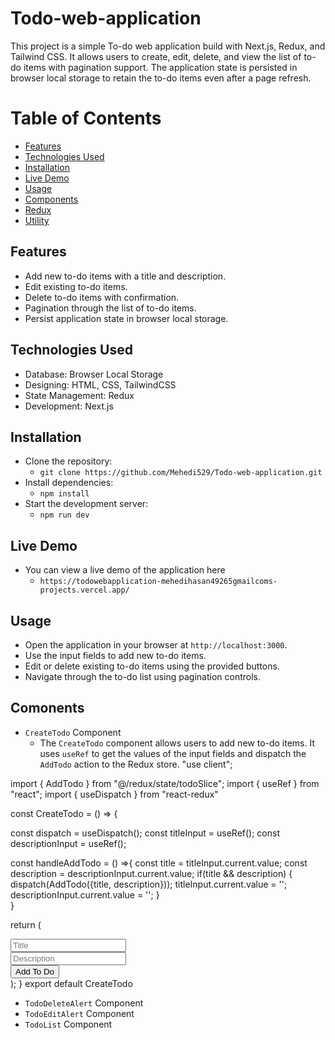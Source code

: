 # Todo-web-application

This project is a simple To-do web application build with Next.js, Redux, and Tailwind CSS. It allows users to create, edit, delete, and view the list of to-do items with pagination support. The application state is persisted in browser local storage to retain the to-do items even after a page refresh.

# Table of Contents
- [Features](#Features)
- [Technologies Used](#Technologies-Used)
- [Installation](#Installation)
- [Live Demo](#Live-Demo)
- [Usage](#Usage)
- [Components](#Components)
- [Redux](#)
- [Utility](#)
<!-- - [](#) -->

## Features
- Add new to-do items with a title and description.
- Edit existing to-do items.
- Delete to-do items with confirmation.
- Pagination through the list of to-do items.
- Persist application state in browser local storage.

## Technologies Used
- Database: Browser Local Storage
- Designing: HTML, CSS, TailwindCSS
- State Management: Redux
- Development: Next.js

## Installation
- Clone the repository:
  - `git clone https://github.com/Mehedi529/Todo-web-application.git`
- Install dependencies:
  - `npm install`
- Start the development server:
  - `npm run dev`

## Live Demo
- You can view a live demo of the application here
  - `https://todowebapplication-mehedihasan49265gmailcoms-projects.vercel.app/`

## Usage
- Open the application in your browser at `http://localhost:3000`.
- Use the input fields to add new to-do items.
- Edit or delete existing to-do items using the provided buttons.
- Navigate through the to-do list using pagination controls.


## Comonents
- `CreateTodo` Component
  - The `CreateTodo` component allows users to add new to-do items. It uses `useRef` to get the values of the input fields and dispatch the `AddTodo` action to the Redux store.
  "use client";

import { AddTodo } from "@/redux/state/todoSlice";
import { useRef } from "react";
import { useDispatch } from "react-redux"

const CreateTodo = () => {

  const dispatch = useDispatch();
  const titleInput = useRef();
  const descriptionInput = useRef();

  const handleAddTodo = () =>{
    const title = titleInput.current.value;
    const description = descriptionInput.current.value;
    if(title && description) {
        dispatch(AddTodo({title, description}));
        titleInput.current.value = '';
        descriptionInput.current.value = '';
    }  
  }


  return (
    <div className="w-full">
      <div className="flex flex-wrap">
        <div className="w-full md:w-10/12 mb-4 md:mb-0">
          <input
            ref={titleInput}
            placeholder="Title"
            type="text"
            className="w-full p-2 border rounded"
          />
        </div>
        <div className="w-full md:w-10/12 mb-4 md:mb-0">
          <input
            ref={descriptionInput}
            placeholder="Description"
            type="text"
            className="w-full p-2 border rounded"
          />
        </div>
        <div className="w-full md:w-2/12">
          <button
            onClick={handleAddTodo}
            className="w-full p-2 bg-blue-500 text-white rounded"
          >
            Add To Do
          </button>
        </div>
      </div>
    </div>
  );
}
export default CreateTodo

- `TodoDeleteAlert` Component
- `TodoEditAlert` Component
- `TodoList` Component

